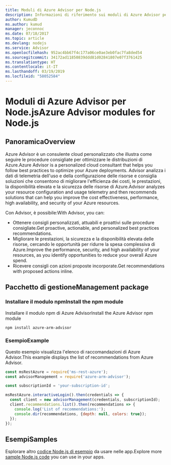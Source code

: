 ```yaml
---
title: Moduli di Azure Advisor per Node.js
description: Informazioni di riferimento sui moduli di Azure Advisor per Node.js
author: KumudD
ms.author: kumud
manager: jeconnoc
ms.date: 07/18/2017
ms.topic: article
ms.devlang: nodejs
ms.service: Advisor
ms.openlocfilehash: 952ac4bb67f4c177a06ce0ae3eb0fac7fa8ded54
ms.sourcegitcommit: 34172ad11850839ddd81d02841807e07f3761425
ms.translationtype: HT
ms.contentlocale: it-IT
ms.lasthandoff: 03/19/2019
ms.locfileid: "58052584"
---
```

# <a name="azure-advisor-modules-for-nodejs"></a><span data-ttu-id="ecc25-103">Moduli di Azure Advisor per Node.js</span><span class="sxs-lookup"><span data-stu-id="ecc25-103">Azure Advisor modules for Node.js</span></span>

## <a name="overview"></a><span data-ttu-id="ecc25-104">Panoramica</span><span class="sxs-lookup"><span data-stu-id="ecc25-104">Overview</span></span>

<span data-ttu-id="ecc25-105">Azure Advisor è un consulente cloud personalizzato che illustra come seguire le procedure consigliate per ottimizzare le distribuzioni di Azure.</span><span class="sxs-lookup"><span data-stu-id="ecc25-105">Azure Advisor is a personalized cloud consultant that helps you follow best practices to optimize your Azure deployments.</span></span> <span data-ttu-id="ecc25-106">Advisor analizza i dati di telemetria dell'uso e della configurazione delle risorse e consiglia soluzioni che consentono di migliorare l'efficienza dei costi, le prestazioni, la disponibilità elevata e la sicurezza delle risorse di Azure.</span><span class="sxs-lookup"><span data-stu-id="ecc25-106">Advisor analyzes your resource configuration and usage telemetry and then recommends solutions that can help you improve the cost effectiveness, performance, high availability, and security of your Azure resources.</span></span>

<span data-ttu-id="ecc25-107">Con Advisor, è possibile:</span><span class="sxs-lookup"><span data-stu-id="ecc25-107">With Advisor, you can:</span></span>
- <span data-ttu-id="ecc25-108">Ottenere consigli personalizzati, attuabili e proattivi sulle procedure consigliate.</span><span class="sxs-lookup"><span data-stu-id="ecc25-108">Get proactive, actionable, and personalized best practices recommendations.</span></span>
- <span data-ttu-id="ecc25-109">Migliorare le prestazioni, la sicurezza e la disponibilità elevata delle risorse, cercando le opportunità per ridurre la spesa complessiva di Azure.</span><span class="sxs-lookup"><span data-stu-id="ecc25-109">Improve the performance, security, and high availability of your resources, as you identify opportunities to reduce your overall Azure spend.</span></span>
- <span data-ttu-id="ecc25-110">Ricevere consigli con azioni proposte incorporate.</span><span class="sxs-lookup"><span data-stu-id="ecc25-110">Get recommendations with proposed actions inline.</span></span>

## <a name="management-package"></a><span data-ttu-id="ecc25-111">Pacchetto di gestione</span><span class="sxs-lookup"><span data-stu-id="ecc25-111">Management package</span></span>

### <a name="install-the-npm-module"></a><span data-ttu-id="ecc25-112">Installare il modulo npm</span><span class="sxs-lookup"><span data-stu-id="ecc25-112">Install the npm module</span></span>

<span data-ttu-id="ecc25-113">Installare il modulo npm di Azure Advisor</span><span class="sxs-lookup"><span data-stu-id="ecc25-113">Install the Azure Advisor npm module</span></span>

```bash
npm install azure-arm-advisor
```

### <a name="example"></a><span data-ttu-id="ecc25-114">Esempio</span><span class="sxs-lookup"><span data-stu-id="ecc25-114">Example</span></span>

<span data-ttu-id="ecc25-115">Questo esempio visualizza l'elenco di raccomandazioni di Azure Advisor.</span><span class="sxs-lookup"><span data-stu-id="ecc25-115">This example displays the list of recommendations from Azure Advisor.</span></span>

```javascript
const msRestAzure = require('ms-rest-azure');
const advisorManagement = require('azure-arm-advisor');

const subscriptionId = 'your-subscription-id';

msRestAzure.interactiveLogin().then(credentials => {
  const client = new advisorManagement(credentials, subscriptionId);
  client.recommendations.list().then(recommendations => {
    console.log('List of recommendations:');
    console.dir(recommendations, {depth: null, colors: true});
  });
});
```

## <a name="samples"></a><span data-ttu-id="ecc25-116">Esempi</span><span class="sxs-lookup"><span data-stu-id="ecc25-116">Samples</span></span>

<span data-ttu-id="ecc25-117">Esplorare altro [codice Node.js di esempio](https://azure.microsoft.com/resources/samples/?platform=nodejs) da usare nelle app.</span><span class="sxs-lookup"><span data-stu-id="ecc25-117">Explore more [sample Node.js code](https://azure.microsoft.com/resources/samples/?platform=nodejs) you can use in your apps.</span></span>
